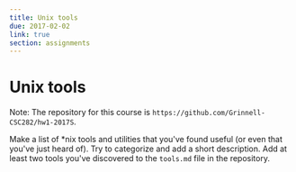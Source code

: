 ```yaml
---
title: Unix tools
due: 2017-02-02
link: true
section: assignments
---
```

# Unix tools

Note: The repository for this course is 
`https://github.com/Grinnell-CSC282/hw1-2017S`.

Make a list of *nix tools and utilities that you've found useful (or
even that you've just heard of).  Try to categorize and add a short
description.  Add at least two tools you've discovered to the `tools.md`
file in the repository.

